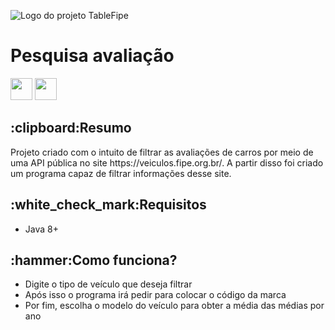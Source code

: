 ![Logo do projeto TableFipe ](https://github.com/jefersonae/FipeTable/assets/38109358/d328aa54-cfb7-46a8-bdde-982a8437533b)
<h1>Pesquisa avaliação</h1>
<a href="https://docs.oracle.com/en/java/javase/20/"><img height= "35" src= "https://img.shields.io/badge/Java-ED8B00?style=for-the-badge&logo=openjdk&logoColor=white"></a>
<a href="https://www.oracle.com/java/technologies/javase-jdk11-downloads.html"><img height= "35" src= "https://img.shields.io/badge/JDK-007396?style=for-the-badge&logo=java&logoColor=white"></a>
<h2>:clipboard:Resumo</h2>
<p>Projeto criado com o intuito de filtrar as avaliações de carros por meio de uma API pública no site <a src ="https://veiculos.fipe.org.br/">https://veiculos.fipe.org.br/</a>. A partir disso foi criado um programa capaz de filtrar informações desse site.</p>
<h2>:white_check_mark:Requisitos</h2>
<ul>
  <li>Java 8+</li>
</ul>
<h2>:hammer:Como funciona?</h2>
<ul>
  <li>Digite o tipo de veículo que deseja filtrar</li>
  <li>Após isso o programa irá pedir para colocar o código da marca</li>
  <li>Por fim, escolha o modelo do veículo para obter a média das médias por ano</li>
</ul>
